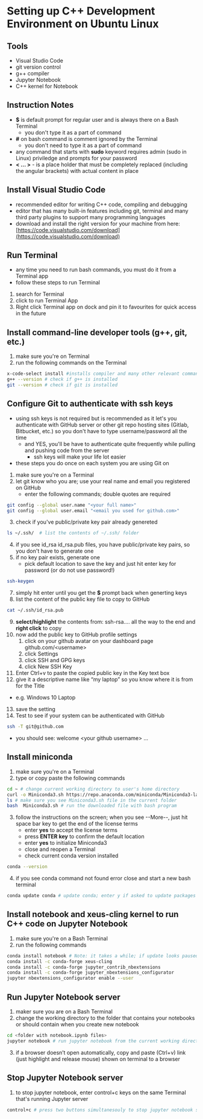 # Setting up C++ Development Environment on Ubuntu Linux

## Tools

- Visual Studio Code
- git version control
- g++ compiler
- Jupyter Notebook
- C++ kernel for Notebook

## Instruction Notes

- **\$** is default prompt for regular user and is always there on a Bash Terminal
  - you don't type it as a part of command
- **#** on bash command is comment ignored by the Terminal
  - you don't need to type it as a part of command
- any command that starts with **sudo** keyword requires admin (sudo in Linux) priviledge and prompts for your password
- **\< ... \>** - is a place holder that must be completely replaced (including the angular brackets) with actual content in place

## Install Visual Studio Code

- recommended editor for writing C++ code, compiling and debugging
- editor that has many built-in features including git, terminal and many third party plugins to support many programming languages
- download and install the right version for your machine from here:
   [https://code.visualstudio.com/download](https://code.visualstudio.com/download)

## Run Terminal

- any time you need to run bash commands, you must do it from a Terminal app
- follow these steps to run Terminal

1. search for Terminal
2. click to run Terminal App
4. Right click Terminal app on dock and pin it to favourites for quick access in the future

## Install command-line developer tools (g++, git, etc.)

1. make sure you're on Terminal
2. run the following commands on the Terminal

```bash
x-code-select install #installs compiler and many other relevant command-line tools
g++ --version # check if g++ is installed
git --version # check if git is installed
```

## Configure Git to authenticate with ssh keys

- using ssh keys is not required but is recommended as it let's you authenticate with GitHub server or other git repo hosting sites (Gitlab, Bitbucket, etc.) so you don't have to type username/password all the time
  - and YES, you'll be have to authenticate quite frequently while pulling and pushing code from the server
    - ssh keys will make your life lot easier
- these steps you do once on each system you are using Git on

1. make sure you're on a Terminal
2. let git know who you are; use your real name and email you registered on GitHub
    - enter the following commands; double quotes are required

```bash
git config --global user.name "<your full name>"
git config --global user.email "<email you used for github.com>"
```

3. check if you've public/private key pair already genereted

```bash
ls ~/.ssh/  # list the contents of ~/.ssh/ folder
```

4. if you see id_rsa id_rsa.pub files, you have public/private key pairs, so you don't have to generate one
5. if no key pair exists, generate one
    - pick default location to save the key and just hit enter key for password (or do not use password!)

```bash
ssh-keygen
```

7. simply hit enter until you get the **\$** prompt back when generting keys
8. list the content of the public key file to copy to GitHub

```bash
cat ~/.ssh/id_rsa.pub
```

9. **select/highlight** the contents from: ssh-rsa…. all the way to the end and **right click** to copy
10. now add the public key to GitHub profile settings
    1. click on your github avatar on your dashboard page github.com/\<username\>
    2. click Settings
    3. click SSH and GPG keys
    4. click New SSH Key
11. Enter Ctrl+v to paste the copied public key in the Key text box
12. give it a descriptive name like “my laptop” so you know where it is from for the Title
  - e.g. Windows 10 Laptop
13. save the setting
14. Test to see if your system can be authenticated with GitHub

```bash
ssh -T git@github.com
```

- you should see: welcome \<your github username\> ...

## Install miniconda

1. make sure you're on a Terminal
2. type or copy paste the following commands

```bash
cd ~ # change current working directory to user's home directory
curl -o Miniconda3.sh https://repo.anaconda.com/miniconda/Miniconda3-latest-Linux-x86_64.sh
ls # make sure you see Miniconda3.sh file in the current folder
bash  Miniconda3.sh # run the downloaded file with bash program
```

3. follow the instructions on the screen; when you see --More--, just hit space bar key to get the end of the license terms
    - enter **yes** to accept the license terms
    - press **ENTER key** to confirm the default location
    - enter **yes** to initialize Miniconda3
    - close and reopen a Terminal
    - check current conda version installed

```bash
conda --version
```

4. if you see conda command not found error close and start a new bash terminal

```bash
conda update conda # update conda; enter y if asked to update packages
```

## Install notebook and xeus-cling kernel to run C++ code on Jupyter Notebook

1. make sure you're on a Bash Terminal
2. run the following commands

```bash
conda install notebook # Note: it takes a while; if update looks paused, hit enter
conda install -c conda-forge xeus-cling
conda install -c conda-forge jupyter_contrib_nbextensions
conda install -c conda-forge jupyter_nbextensions_configurator
jupyter nbextensions_configurator enable --user
```

## Run Jupyter Notebook server

1. maker sure you are on a Bash Terminal
2. change the working directory to the folder that contains your notebooks or should contain when you create new notebook

```bash
cd <folder with notebook.ipynb files>
jupyter notebook # run jupyter notebook from the current working directory
```

3. if a browser doesn’t open automatically, copy and paste (Ctrl+v) link (just highlight and release mouse) shown on terminal to a browser

## Stop Jupyter Notebook server

1. to stop jupyter notebook, enter control+c keys on the same Terminal that's running Jupyter server

```bash
control+c # press two buttons simultanesouly to stop jupyter notebook server
```
